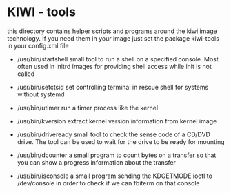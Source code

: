 # KIWI - tools

this directory contains helper scripts and programs around
the kiwi image technology. If you need them in your image
just set the package kiwi-tools in your config.xml file

* /usr/bin/startshell
  small tool to run a shell on a specified console. Most often
  used in initrd images for providing shell access while init
  is not called

* /usr/bin/setctsid
  set controlling terminal in rescue shell for systems without
  systemd

* /usr/bin/utimer
  run a timer process like the kernel

* /usr/bin/kversion
  extract kernel version information from kernel image

* /usr/bin/driveready
  small tool to check the sense code of a CD/DVD drive. The tool
  can be used to wait for the drive to be ready for mounting

* /usr/bin/dcounter
  a small program to count bytes on a transfer so that you
  can show a progress information about the transfer

* /usr/bin/isconsole
  a small program sending the KDGETMODE ioctl to /dev/console
  in order to check if we can fbiterm on that console
